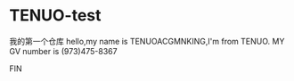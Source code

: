 # TENUO-test
我的第一个仓库
hello,my name is TENUOACGMNKING,I'm from TENUO.
MY GV number is (973)475-8367

FIN
